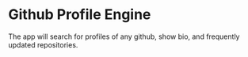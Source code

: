 # Github Profile Engine
The app will search for profiles of any github, show bio, and frequently updated repositories.

